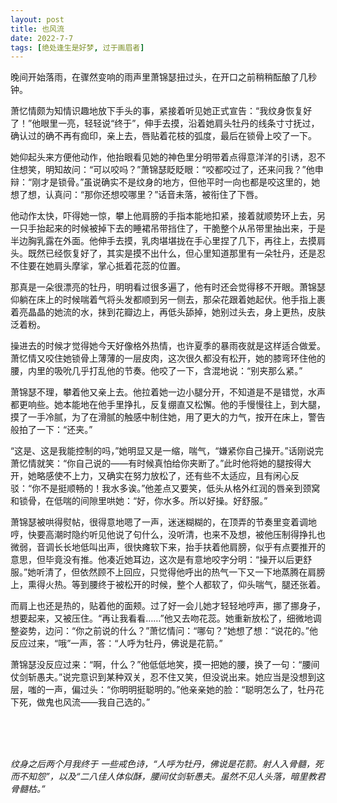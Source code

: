 ```yaml
---
layout: post
title: 也风流
date: 2022-7-7
tags: [绝处逢生是好梦, 过于画眉者]
---
```


晚间开始落雨，在骤然变响的雨声里萧锦瑟扭过头，在开口之前稍稍酝酿了几秒钟。

萧忆情颇为知情识趣地放下手头的事，紧接着听见她正式宣告：“我纹身恢复好了！”他眼里一亮，轻轻说“终于”，伸手去摸，沿着她肩头牡丹的线条寸寸抚过，确认过的确不再有痂印，亲上去，唇贴着花枝的弧度，最后在锁骨上咬了一下。

她仰起头来方便他动作，他抬眼看见她的神色里分明带着点得意洋洋的引诱，忍不住想笑，明知故问：“可以咬吗？”萧锦瑟眨眨眼：“咬都咬过了，还来问我？”他申辩：“刚才是锁骨。”虽说确实不是纹身的地方，但他平时一向也都是咬这里的，她想了想，认真问：“那你还想咬哪里？”话音未落，被衔住了下唇。

他动作太快，吓得她一惊，攀上他肩膀的手指本能地扣紧，接着就顺势环上去，另一只手抬起来的时候被掉下去的睡裙吊带挡住了，干脆整个从吊带里抽出来，于是半边胸乳露在外面。他伸手去摸，乳肉堪堪拢在手心里捏了几下，再往上，去摸肩头。既然已经恢复好了，其实是摸不出什么，但心里知道那里有一朵牡丹，还是忍不住要在她肩头摩挲，掌心抵着花蕊的位置。

那真是一朵很漂亮的牡丹，明明看过很多遍了，他有时还会觉得移不开眼。萧锦瑟仰躺在床上的时候喘着气将头发都顺到另一侧去，那朵花跟着她起伏。他手指上裹着亮晶晶的她流的水，抹到花瓣边上，再低头舔掉，她别过头去，身上更热，皮肤泛着粉。

操进去的时候才觉得她今天好像格外热情，也许夏季的暴雨夜就是这样适合做爱。萧忆情又咬住她锁骨上薄薄的一层皮肉，这次很久都没有松开，她的膝弯环住他的腰，内里的吸吮几乎打乱他的节奏。他咬了一下，含混地说：“别夹那么紧。”

萧锦瑟不理，攀着他又亲上去。他拉着她一边小腿分开，不知道是不是错觉，水声都更响些。她本能地在他手里挣扎，反复绷直又松懈。他的手慢慢往上，到大腿，摸了一手冷腻，为了在滑腻的触感中制住她，用了更大的力气，按开在床上，警告般拍了一下：“还夹。”

“这是、这是我能控制的吗，”她明显又是一缩，喘气，“嫌紧你自己操开。”话刚说完萧忆情就笑：“你自己说的——有时候真怕给你夹断了。”此时他将她的腿按得大开，她略感使不上力，又确实在努力放松了，还有些不太适应，且有闲心反驳：“你不是挺顺畅的！我水多诶。”他差点又要笑，低头从格外红润的唇亲到颈窝和锁骨，在低喘的间隙里哄她：“好，你水多。所以好操。好舒服。”

萧锦瑟被哄得熨帖，很得意地嗯了一声，迷迷糊糊的，在顶弄的节奏里变着调地哼，快要高潮时隐约听见他说了句什么，没听清，也来不及想，被他压制得挣扎也微弱，音调长长地低叫出声，很快瘫软下来，抬手扶着他肩膀，似乎有点要推开的意思，但毕竟没有推。他凑近她耳边，这次是有意地咬字分明：“操开以后更舒服。”她听清了，但依然顾不上回应，只觉得他呼出的热气一下又一下地蒸腾在肩膀上，熏得火热。等到腰终于被松开的时候，整个人都软了，仰头喘气，腿还张着。

而肩上也还是热的，贴着他的面颊。过了好一会儿她才轻轻地哼声，挪了挪身子，想要起来，又被压住。“再让我看看……”他又去吻花蕊。她重新放松了，细微地调整姿势，边问：“你之前说的什么？”萧忆情问：“哪句？”她想了想：“说花的。”他反应过来，“哦”一声，答：“人呼为牡丹，佛说是花箭。”

萧锦瑟没反应过来：“啊，什么？”他低低地笑，摸一把她的腰，换了一句：“腰间仗剑斩愚夫。”说完意识到某种双关，忍不住又笑，但没说出来。她应当是没想到这层，嗤的一声，偏过头：“你明明挺聪明的。”他亲亲她的脸：“聪明怎么了，牡丹花下死，做鬼也风流——我自己选的。”


<br>
<br>
<br>


*纹身之后两个月我终于*
*一些戒色诗，“人呼为牡丹，佛说是花箭。射人入骨髓，死而不知怨”，以及“二八佳人体似酥，腰间仗剑斩愚夫。虽然不见人头落，暗里教君骨髓枯。”*
